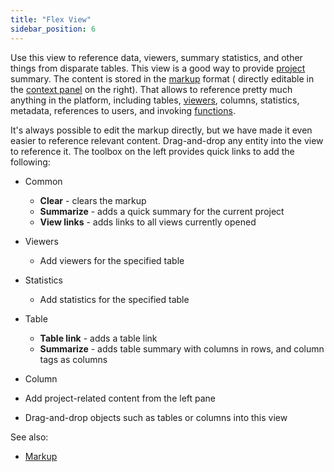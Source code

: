 ```yaml
---
title: "Flex View"
sidebar_position: 6
---
```


Use this view to reference data, viewers, summary statistics, and other things from disparate tables. This view is a
good way to provide [project](../../../datagrok/concepts/project/project.md) summary. The content is stored in the [markup](markup.md) format (
directly editable in the
[context panel](link) on the right). That allows to reference pretty much anything in
the platform, including tables, [viewers](../../../visualize/viewers/viewers.md), columns, statistics, metadata, references to
users,
and invoking [functions](../../concepts/functions/functions.md).

It's always possible to edit the markup directly, but we have made it even easier to reference relevant content.
Drag-and-drop any entity into the view to reference it. The toolbox on the left provides
quick links to add the following:

* Common
  * **Clear** - clears the markup
  * **Summarize** - adds a quick summary for the current project
  * **View links** - adds links to all views currently opened
* Viewers
  * Add viewers for the specified table
* Statistics
  * Add statistics for the specified table
* Table
  * **Table link** - adds a table link
  * **Summarize** - adds table summary with columns in rows, and column tags as columns
* Column

* Add project-related content from the left pane
* Drag-and-drop objects such as tables or columns into this view

See also:

* [Markup](markup.md)
